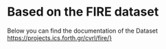 # Based on the FIRE dataset

Below you can find the documentation of the Dataset https://projects.ics.forth.gr/cvrl/fire/}
